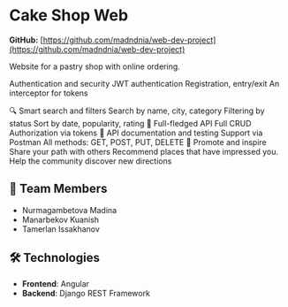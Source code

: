 # Cake Shop Web  

**GitHub:** [https://github.com/madndnia/web-dev-project](https://github.com/madndnia/web-dev-project)

Website for a pastry shop with online ordering.  

 Authentication and security
JWT authentication
Registration, entry/exit
An interceptor for tokens

🔍 Smart search and filters
Search by name, city, category
Filtering by status 
Sort by date, popularity, rating
🔄 Full-fledged API
Full CRUD 
Authorization via tokens
📑 API documentation and testing
Support via Postman
All methods: GET, POST, PUT, DELETE
💬 Promote and inspire
Share your path with others
Recommend places that have impressed you.
Help the community discover new directions

## 👥 **Team Members**  
- Nurmagambetova Madina  
- Manarbekov Kuanish  
- Tamerlan Issakhanov  

## 🛠 **Technologies**  
- **Frontend**: Angular  
- **Backend**: Django REST Framework  
